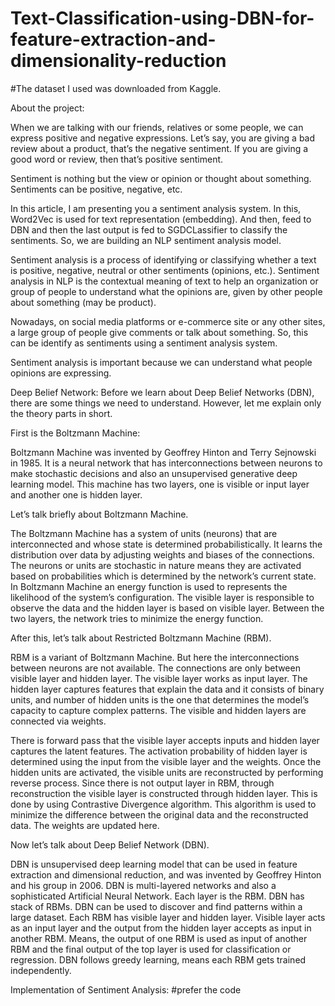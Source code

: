 # Text-Classification-using-DBN-for-feature-extraction-and-dimensionality-reduction
#The dataset I used was downloaded from Kaggle.

About the project:


When we are talking with our friends, relatives or some people, we can express positive and negative expressions. Let’s say, you are giving a bad review about a product, that’s the negative sentiment. If you are giving a good word or review, then that’s positive sentiment.

Sentiment is nothing but the view or opinion or thought about something. Sentiments can be positive, negative, etc.

In this article, I am presenting you a sentiment analysis system. In this, Word2Vec is used for text representation (embedding). And then, feed to DBN and then the last output is fed to SGDCLassifier to classify the sentiments. So, we are building an NLP sentiment analysis model.


Sentiment analysis is a process of identifying or classifying whether a text is positive, negative, neutral or other sentiments (opinions, etc.). Sentiment analysis in NLP is the contextual meaning of text to help an organization or group of people to understand what the opinions are, given by other people about something (may be product).

Nowadays, on social media platforms or e-commerce site or any other sites, a large group of people give comments or talk about something. So, this can be identify as sentiments using a sentiment analysis system.

Sentiment analysis is important because we can understand what people opinions are expressing.

Deep Belief Network:
Before we learn about Deep Belief Networks (DBN), there are some things we need to understand. However, let me explain only the theory parts in short.

First is the Boltzmann Machine:

Boltzmann Machine was invented by Geoffrey Hinton and Terry Sejnowski in 1985. It is a neural network that has interconnections between neurons to make stochastic decisions and also an unsupervised generative deep learning model. This machine has two layers, one is visible or input layer and another one is hidden layer.

Let’s talk briefly about Boltzmann Machine.

The Boltzmann Machine has a system of units (neurons) that are interconnected and whose state is determined probabilistically. It learns the distribution over data by adjusting weights and biases of the connections. The neurons or units are stochastic in nature means they are activated based on probabilities which is determined by the network’s current state. In Boltzmann Machine an energy function is used to represents the likelihood of the system’s configuration. The visible layer is responsible to observe the data and the hidden layer is based on visible layer. Between the two layers, the network tries to minimize the energy function.

After this, let’s talk about Restricted Boltzmann Machine (RBM).

RBM is a variant of Boltzmann Machine. But here the interconnections between neurons are not available. The connections are only between visible layer and hidden layer. The visible layer works as input layer. The hidden layer captures features that explain the data and it consists of binary units, and number of hidden units is the one that determines the model’s capacity to capture complex patterns. The visible and hidden layers are connected via weights.

There is forward pass that the visible layer accepts inputs and hidden layer captures the latent features. The activation probability of hidden layer is determined using the input from the visible layer and the weights. Once the hidden units are activated, the visible units are reconstructed by performing reverse process. Since there is not output layer in RBM, through reconstruction the visible layer is constructed through hidden layer. This is done by using Contrastive Divergence algorithm. This algorithm is used to minimize the difference between the original data and the reconstructed data. The weights are updated here.

Now let’s talk about Deep Belief Network (DBN).

DBN is unsupervised deep learning model that can be used in feature extraction and dimensional reduction, and was invented by Geoffrey Hinton and his group in 2006. DBN is multi-layered networks and also a sophisticated Artificial Neural Network. Each layer is the RBM. DBN has stack of RBMs. DBN can be used to discover and find patterns within a large dataset. Each RBM has visible layer and hidden layer. Visible layer acts as an input layer and the output from the hidden layer accepts as input in another RBM. Means, the output of one RBM is used as input of another RBM and the final output of the top layer is used for classification or regression. DBN follows greedy learning, means each RBM gets trained independently.

Implementation of Sentiment Analysis:
#prefer the code
